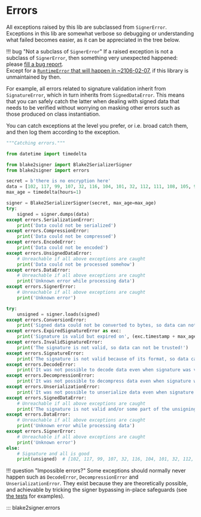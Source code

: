 # Errors

All exceptions raised by this lib are subclassed from `SignerError`. Exceptions in this lib are somewhat verbose so debugging or understanding what failed becomes easier, as it can be appreciated in the tree below.

!!! bug "Not a subclass of `SignerError`"
    If a raised exception is not a subclass of `SignerError`, then something very unexpected happened: please [fill a bug report](https://gitlab.com/hackancuba/blake2signer/-/issues/new).  
    Except for a [`RuntimeError` that will happen in ~2106-02-07](https://gitlab.com/hackancuba/blake2signer/-/blob/fcc2588939895c428d7b3420fbddaab62d864b88/blake2signer/bases.py#L462-465), if this library is unmaintained by then.

For example, all errors related to signature validation inherit from `SignatureError`, which in turn inherits from `SignedDataError`. This means that you can safely catch the latter when dealing with signed data that needs to be verified without worrying on masking other errors such as those produced on class instantiation.

You can catch exceptions at the level you prefer, or i.e. broad catch them, and then log them according to the exception.

```python
"""Catching errors."""

from datetime import timedelta

from blake2signer import Blake2SerializerSigner
from blake2signer import errors

secret = b'there is no encryption here'
data = [102, 117, 99, 107, 32, 116, 104, 101, 32, 112, 111, 108, 105, 99, 101]
max_age = timedelta(hours=1)

signer = Blake2SerializerSigner(secret, max_age=max_age)
try:
    signed = signer.dumps(data)
except errors.SerializationError:
    print('Data could not be serialized')
except errors.CompressionError:
    print('Data could not be compressed')
except errors.EncodeError:
    print('Data could not be encoded')
except errors.UnsignedDataError:
    # Unreachable if all above exceptions are caught
    print('Data could not be processed somehow')
except errors.DataError:
    # Unreachable if all above exceptions are caught
    print('Unknown error while processing data')
except errors.SignerError:
    # Unreachable if all above exceptions are caught
    print('Unknown error')

try:
    unsigned = signer.loads(signed)
except errors.ConversionError:
    print('Signed data could not be converted to bytes, so data can not be processed')
except errors.ExpiredSignatureError as exc:
    print('Signature is valid but expired on', (exc.timestamp + max_age).isoformat())
except errors.InvalidSignatureError:
    print('The signature is not valid, so data can not be trusted!')
except errors.SignatureError:
    print('The signature is not valid because of its format, so data can not be trusted!')
except errors.DecodeError:
    print('It was not possible to decode data even when signature was valid, what could have happened?')
except errors.DecompressionError:
    print('It was not possible to decompress data even when signature was valid, what could have happened?')
except errors.UnserializationError:
    print('It was not possible to unserialize data even when signature was valid, what could have happened?')
except errors.SignedDataError:
    # Unreachable if all above exceptions are caught
    print('The signature is not valid and/or some part of the unsigning process failed, so data can not be trusted!')
except errors.DataError:
    # Unreachable if all above exceptions are caught
    print('Unknown error while processing data')
except errors.SignerError:
    # Unreachable if all above exceptions are caught
    print('Unknown error')
else:
    # Signature and all is good
    print(unsigned)  # [102, 117, 99, 107, 32, 116, 104, 101, 32, 112, 111, 108, 105, 99, 101]
```

!!! question "Impossible errors?"
    Some exceptions should normally never happen such as `DecodeError`, `DecompressionError` and `UnserializationError`. They exist because they are theoretically possible, and achievable by tricking the signer bypassing in-place safeguards (see [the tests](https://gitlab.com/hackancuba/blake2signer/-/blob/bdc9ca18394cedaebc7c35071435e15b515a8e14/blake2signer/tests/test_signers.py#L1004-1046) for examples).

::: blake2signer.errors

